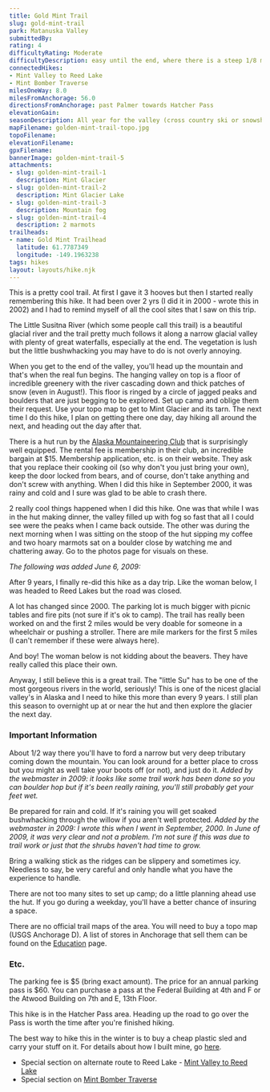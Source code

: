 ```yaml
---
title: Gold Mint Trail
slug: gold-mint-trail
park: Matanuska Valley
submittedBy: 
rating: 4
difficultyRating: Moderate
difficultyDescription: easy until the end, where there is a steep 1/8 mile climb up the mountain to hut and camping. Exploring the glacier and ridges requires care (this part earns its moderate rating). Some bushwhacking th
connectedHikes:
- Mint Valley to Reed Lake
- Mint Bomber Traverse
milesOneWay: 8.0
milesFromAnchorage: 56.0
directionsFromAnchorage: past Palmer towards Hatcher Pass
elevationGain: 
seasonDescription: All year for the valley (cross country ski or snowshoe in winter); July to September for Mint Glacier and mountain sites.
mapFilename: golden-mint-trail-topo.jpg
topoFilename: 
elevationFilename: 
gpxFilename: 
bannerImage: golden-mint-trail-5
attachments:
- slug: golden-mint-trail-1
  description: Mint Glacier
- slug: golden-mint-trail-2
  description: Mint Glacier Lake
- slug: golden-mint-trail-3
  description: Mountain fog
- slug: golden-mint-trail-4
  description: 2 marmots
trailheads:
- name: Gold Mint Trailhead
  latitude: 61.7787349
  longitude: -149.1963238
tags: hikes
layout: layouts/hike.njk
---
```

This is a pretty cool trail. At first I gave it 3 hooves but then I started really remembering this hike. It had been over 2 yrs (I did it in 2000 - wrote this in 2002) and I had to remind myself of all the cool sites that I saw on this trip.

The Little Susitna River (which some people call this trail) is a beautiful glacial river and the trail pretty much follows it along a narrow glacial valley with plenty of great waterfalls, especially at the end. The vegetation is lush but the little bushwhacking you may have to do is not overly annoying.

When you get to the end of the valley, you'll head up the mountain and that's when the real fun begins. The hanging valley on top is a floor of incredible greenery with the river cascading down and thick patches of snow (even in August!). This floor is ringed by a circle of jagged peaks and boulders that are just begging to be explored. Set up camp and oblige them their request. Use your topo map to get to Mint Glacier and its tarn. The next time I do this hike, I plan on getting there one day, day hiking all around the next, and heading out the day after that.

There is a hut run by the [Alaska Mountaineering Club](http://www.mcak.org/index.html) that is surprisingly well equipped. The rental fee is membership in their club, an incredible bargain at $15. Membership application, etc. is on their website. They ask that you replace their cooking oil (so why don't you just bring your own), keep the door locked from bears, and of course, don't take anything and don't screw with anything. When I did this hike in September 2000, it was rainy and cold and I sure was glad to be able to crash there.

2 really cool things happened when I did this hike. One was that while I was in the hut making dinner, the valley filled up with fog so fast that all I could see were the peaks when I came back outside. The other was during the next morning when I was sitting on the stoop of the hut sipping my coffee and two hoary marmots sat on a boulder close by watching me and chattering away. Go to the photos page for visuals on these.

*The following was added June 6, 2009:*

After 9 years, I finally re-did this hike as a day trip. Like the woman below, I was headed to Reed Lakes but the road was closed.

A lot has changed since 2000. The parking lot is much bigger with picnic tables and fire pits (not sure if it's ok to camp). The trail has really been worked on and the first 2 miles would be very doable for someone in a wheelchair or pushing a stroller. There are mile markers for the first 5 miles (I can't remember if these were always here).

And boy! The woman below is not kidding about the beavers. They have really called this place their own.

Anyway, I still believe this is a great trail. The "little Su" has to be one of the most gorgeous rivers in the world, seriously! This is one of the nicest glacial valley's in Alaska and I need to hike this more than every 9 years. I still plan this season to overnight up at or near the hut and then explore the glacier the next day.

### Important Information

About 1/2 way there you'll have to ford a narrow but very deep tributary coming down the mountain. You can look around for a better place to cross but you might as well take your boots off (or not), and just do it. *Added by the webmaster in 2009: it looks like some trail work has been done so you can boulder hop but if it's been really raining, you'll still probably get your feet wet.*

Be prepared for rain and cold. If it's raining you will get soaked bushwhacking through the willow if you aren't well protected. *Added by the webmaster in 2009: I wrote this when I went in September, 2000. In June of 2009, it was very clear and not a problem. I'm not sure if this was due to trail work or just that the shrubs haven't had time to grow.*

Bring a walking stick as the ridges can be slippery and sometimes icy. Needless to say, be very careful and only handle what you have the experience to handle.

There are not too many sites to set up camp; do a little planning ahead use the hut. If you go during a weekday, you'll have a better chance of insuring a space.

There are no official trail maps of the area. You will need to buy a topo map (USGS Anchorage D). A list of stores in Anchorage that sell them can be found on the [Education](http://alaskahikesearch.com/education/#maps) page.

### Etc.

The parking fee is $5 (bring exact amount). The price for an annual parking pass is $60. You can purchase a pass at the Federal Building at 4th and F or the Atwood Building on 7th and E, 13th Floor.

This hike is in the Hatcher Pass area. Heading up the road to go over the Pass is worth the time after you're finished hiking.

The best way to hike this in the winter is to buy a cheap plastic sled and carry your stuff on it. For details about how I built mine, go [here](http://alaskahikesearch.com/education/how-to-build-a-sled-for-winter-hiking/ "How to Build a Sled for Winter Hiking").

* Special section on alternate route to Reed Lake - [Mint Valley to Reed Lake](http://alaskahikesearch.com/hikes/mint-valley-to-reed-lake/ "Mint Valley to Reed Lake")
* Special section on [Mint Bomber Traverse](http://alaskahikesearch.com/hikes/mint-bomber-traverse/ "Mint Bomber Traverse")